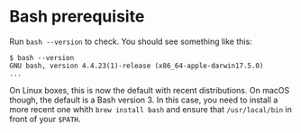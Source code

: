 # Bash prerequisite

Run `bash --version` to check. You should see something like this:

```
$ bash --version
GNU bash, version 4.4.23(1)-release (x86_64-apple-darwin17.5.0)
...
```

On Linux boxes, this is now the default with recent distributions. On macOS
though, the default is a Bash version 3. In this case, you need to install a
more recent one whith `brew install bash` and ensure that `/usr/local/bin` in
front of your `$PATH`.
